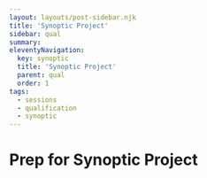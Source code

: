 ```yaml
---
layout: layouts/post-sidebar.njk
title: 'Synoptic Project'
sidebar: qual
summary: 
eleventyNavigation:
  key: synoptic
  title: 'Synoptic Project'
  parent: qual
  order: 1
tags:
  - sessions
  - qualification
  - synoptic
---
```


# Prep for Synoptic Project
